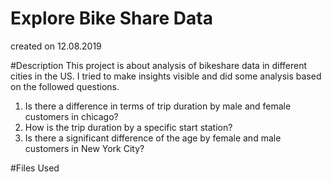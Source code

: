 # Explore Bike Share Data
created on 12.08.2019

#Description
This project is about analysis of bikeshare data in different cities in the US. I tried to make insights visible and did some analysis based on the followed questions.
1. Is there a difference in terms of trip duration by male and female customers in chicago?
2. How is the trip duration by a specific start station?
3. Is there a significant difference of the age by female and male customers in New York City?

#Files Used

